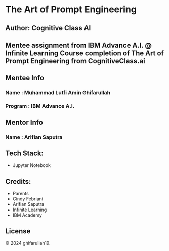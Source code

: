 # The Art of Prompt Engineering
## Author: Cognitive Class AI

Mentee assignment from IBM Advance A.I. @ Infinite Learning 
Course completion of The Art of Prompt Engineering from CognitiveClass.ai
---

## Mentee Info
### Name    : Muhammad Lutfi Amin Ghifarullah
### Program : IBM Advance A.I.

## Mentor Info
### Name     : Arifian Saputra

## Tech Stack:
- Jupyter Notebook

## Credits:
- Parents
- Cindy Febriani
- Arifian Saputra
- Infinite Learning
- IBM Academy

## License
&copy; 2024 ghifarullah19.
